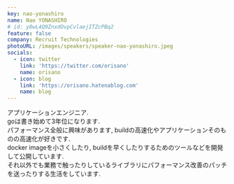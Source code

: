 ```yaml
---
key: nao-yonashiro
name: Nao YONASHIRO
# id: y0wL4Q9ZnxdOvpCvlaejITZcPBq2
feature: false
company: Recruit Technologies
photoURL: /images/speakers/speaker-nao-yonashiro.jpeg
socials:
  - icon: twitter
    link: 'https://twitter.com/orisano'
    name: orisano
  - icon: blog
    link: 'https://orisano.hatenablog.com'
    name: blog
---
```

アプリケーションエンジニア.  
goは書き始めて3年位になります.  
パフォーマンス全般に興味があります, buildの高速化やアプリケーションそのものの高速化が好きです.  
docker imageを小さくしたり, buildを早くしたりするためのツールなどを開発して公開しています.  
それ以外でも業務で触ったりしているライブラリにパフォーマンス改善のパッチを送ったりする生活をしています.
